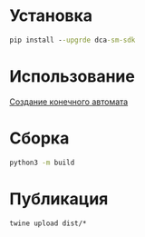 
# Установка
```cmd
pip install --upgrde dca-sm-sdk
```

# Использование
[Создание конечного автомата](docs/create_function.md)

# Сборка
```cmd
python3 -m build
```

# Публикация
```cmd
twine upload dist/*
```
